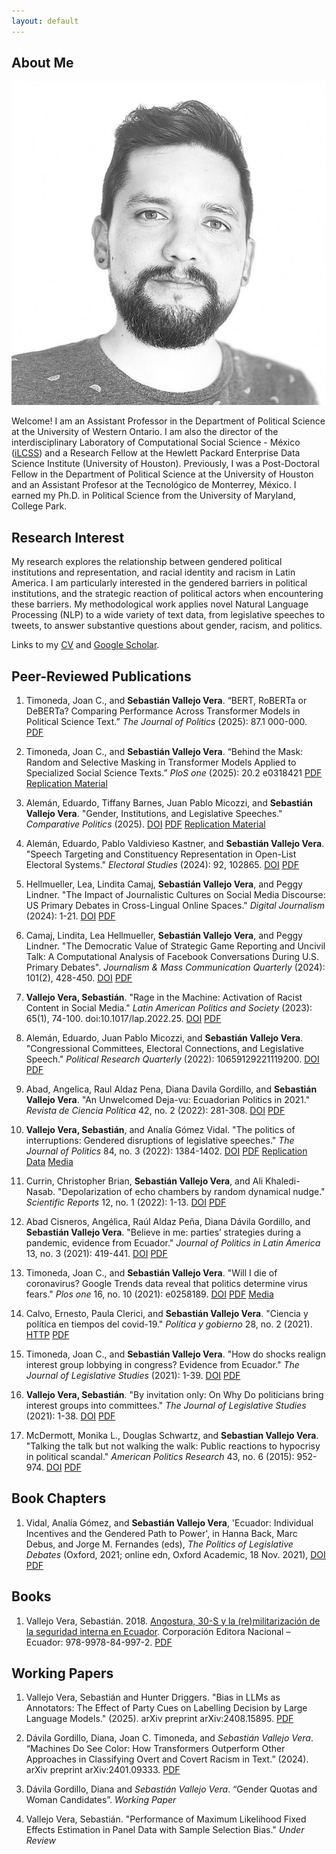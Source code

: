 ```yaml
---
layout: default
---
```


## About Me

<img class="profile-picture" src="profile_pic_small.jpeg">

Welcome! I am an Assistant Professor in the Department of Political Science at the University of Western Ontario. I am also the director of the interdisciplinary Laboratory of Computational Social Science - México ([iLCSS](https://ilcss.umd.edu/)) and a Research Fellow at the Hewlett Packard Enterprise Data Science Institute (University of Houston). Previously, I was a Post-Doctoral Fellow in the Department of Political Science at the University of Houston and an Assistant Profesor at the Tecnológico de Monterrey, México. I earned my Ph.D. in Political Science from the University of Maryland, College Park. 

## Research Interest

My research explores the relationship between gendered political institutions and representation, and racial identity and racism in Latin America. I am particularly interested in the gendered barriers in political institutions, and the strategic reaction of political actors when encountering these barriers. My methodological work applies novel Natural Language Processing (NLP) to a wide variety of text data, from legislative speeches to tweets, to answer substantive questions about gender, racism, and politics.

Links to my [CV](https://svallejovera.github.io/files/vallejo_cv.pdf) and [Google Scholar](https://scholar.google.com/citations?user=1TOKuVkAAAAJ&hl=en&oi=ao). 

## Peer-Reviewed Publications

1. Timoneda, Joan C., and **Sebastián Vallejo Vera**. “BERT, RoBERTa or DeBERTa? Comparing Performance Across Transformer Models in Political Science Text.” *The Journal of Politics* (2025): 87.1 000-000. [PDF](https://svallejovera.github.io/files/bert_roberta_jop.pdf)

2. Timoneda, Joan C., and **Sebastián Vallejo Vera**. “Behind the Mask: Random and Selective Masking in Transformer Models Applied to Specialized Social Science Texts.” *PloS one* (2025): 20.2 e0318421 [PDF](https://journals.plos.org/plosone/article/file?id=10.1371/journal.pone.0318421&type=printable) [Replication Material](https://github.com/svallejovera/masking_plosone)

1. Alemán, Eduardo, Tiffany Barnes, Juan Pablo Micozzi, and **Sebastián Vallejo Vera**. "Gender, Institutions, and Legislative Speeches." *Comparative Politics* (2025). [DOI](https://doi.org/10.5129/001041524X17260652667492) [PDF](https://svallejovera.github.io/files/gender_inst.pdf) [Replication Material](https://github.com/svallejovera/gender_inst_speeches)

1. Alemán, Eduardo, Pablo Valdivieso Kastner, and **Sebastián Vallejo Vera**. "Speech Targeting and Constituency Representation in Open-List Electoral Systems." *Electoral Studies* (2024): 92, 102865. [DOI](https://doi.org/10.1016/j.electstud.2024.102865) [PDF](https://svallejovera.github.io/files/speech_targeting.pdf)
   
3. Hellmueller, Lea, Lindita Camaj, **Sebastián Vallejo Vera**, and Peggy Lindner. "The Impact of Journalistic Cultures on Social Media Discourse: US Primary Debates in Cross-Lingual Online Spaces." *Digital Journalism* (2024): 1-21. [DOI](https://doi.org/10.1080/21670811.2024.2402371) [PDF](https://svallejovera.github.io/files/journalism_cultures.pdf)

5. Camaj, Lindita, Lea Hellmueller, **Sebastián Vallejo Vera**, and Peggy Lindner. "The Democratic Value of Strategic Game Reporting and Uncivil Talk: A Computational Analysis of Facebook Conversations During U.S. Primary Debates". *Journalism & Mass Communication Quarterly* (2024): 101(2), 428-450. [DOI](https://doi.org/10.1177/10776990231226403) [PDF](https://svallejovera.github.io/files/democratic_value_2024.pdf)
   
1. **Vallejo Vera, Sebastián**. "Rage in the Machine: Activation of Racist Content in Social Media." *Latin American Politics and Society* (2023): 65(1), 74-100. doi:10.1017/lap.2022.25. [DOI](https://doi.org/10.1017/lap.2022.25) [PDF](https://svallejovera.github.io/files/rage_in_machine.pdf)

7. Alemán, Eduardo, Juan Pablo Micozzi, and **Sebastián Vallejo Vera**. "Congressional Committees, Electoral Connections, and Legislative Speech." *Political Research Quarterly* (2022): 10659129221119200. [DOI](https://doi.org/10.1177/10659129221119200) [PDF](https://svallejovera.github.io/files/Congressional_committees.pdf)

4. Abad, Angelica, Raul Aldaz Pena, Diana Davila Gordillo, and **Sebastián Vallejo Vera**. "An Unwelcomed Deja-vu: Ecuadorian Politics in 2021." *Revista de Ciencia Política* 42, no. 2 (2022): 281-308. [DOI](https://www.scielo.cl/scielo.php?script=sci_arttext&pid=S0718-090X2022005000112&lng=en&nrm=iso&tlng=en) [PDF](https://www.scielo.cl/pdf/revcipol/v42n2/0718-090X-revcipol-S0718-090X2022005000112.pdf)
 
3. **Vallejo Vera, Sebastián**, and Analía Gómez Vidal. "The politics of interruptions: Gendered disruptions of legislative speeches." *The Journal of Politics* 84, no. 3 (2022): 1384-1402. [DOI](https://doi.org/10.1086/717083) [PDF](https://svallejovera.github.io/files/interruptions_forth.pdf) [Replication Data](https://dataverse.harvard.edu/dataset.xhtml?persistentId=doi:10.7910/DVN/6IRAEM) [Media](https://jop.blogs.uni-hamburg.de/im-speaking-interruptions-in-legislative-speeches-and-womens-strategic-behavior/)

4. Currin, Christopher Brian, **Sebastián Vallejo Vera**, and Ali Khaledi-Nasab. "Depolarization of echo chambers by random dynamical nudge." *Scientific Reports* 12, no. 1 (2022): 1-13. [DOI](https://doi.org/10.1038/s41598-022-12494-w) [PDF](https://www.nature.com/articles/s41598-022-12494-w.pdf)

2. Abad Cisneros, Angélica, Raúl Aldaz Peña, Diana Dávila Gordillo, and **Sebastián Vallejo Vera**. "Believe in me: parties’ strategies during a pandemic, evidence from Ecuador." *Journal of Politics in Latin America* 13, no. 3 (2021): 419-441. [DOI](https://doi:10.1177/1866802X211058742) [PDF](https://svallejovera.github.io/files/Believe_in_me.pdf)

3. Timoneda, Joan C., and **Sebastián Vallejo Vera**. "Will I die of coronavirus? Google Trends data reveal that politics determine virus fears." *Plos one* 16, no. 10 (2021): e0258189. [DOI](https://doi.org/10.1371/journal.pone.0258189) [PDF](https://svallejovera.github.io/files/will_i_die_2021.pdf) [Media](https://www.psypost.org/2021/11/analysis-of-google-search-data-indicates-politics-played-a-major-role-in-shaping-covid-19-fears-in-the-united-states-62083)

4. Calvo, Ernesto, Paula Clerici, and **Sebastián Vallejo Vera**. "Ciencia y política en tiempos del covid-19." *Política y gobierno* 28, no. 2 (2021). [HTTP](http://politicaygobierno.cide.edu/index.php/pyg/article/view/1542) [PDF](https://svallejovera.github.io/files/ciencia_2021.pdf)

5. Timoneda, Joan C., and **Sebastián Vallejo Vera**. "How do shocks realign interest group lobbying in congress? Evidence from Ecuador." *The Journal of Legislative Studies* (2021): 1-39. [DOI](https://doi.org/10.1080/13572334.2021.1924434) [PDF](https://svallejovera.github.io/files/shocks_2021.pdf)

6. **Vallejo Vera, Sebastián**. "By invitation only: On Why Do politicians bring interest groups into committees." *The Journal of Legislative Studies* (2021): 1-38. [DOI](https://doi.org/10.1080/13572334.2021.1905327) [PDF](https://svallejovera.github.io/files/invitation_2021.pdf)

7. McDermott, Monika L., Douglas Schwartz, and **Sebastian Vallejo Vera**. "Talking the talk but not walking the walk: Public reactions to hypocrisy in political scandal." *American Politics Research* 43, no. 6 (2015): 952-974. [DOI](https://doi.org/10.1177/1532673X15577830) [PDF](https://svallejovera.github.io/files/talking_the_talk_2015.pdf)

## Book Chapters

1. Vidal, Analía Gómez, and **Sebastián Vallejo Vera**, 'Ecuador: Individual Incentives and the Gendered Path to Power', in Hanna Back, Marc Debus, and Jorge M. Fernandes (eds), *The Politics of Legislative Debates* (Oxford, 2021; online edn, Oxford Academic, 18 Nov. 2021), [DOI](https://doi.org/10.1093/oso/9780198849063.003.0014) [PDF](https://svallejovera.github.io/files/ecuador_individual_incentives.pdf)

## Books

1. Vallejo Vera, Sebastián. 2018. [Angostura, 30-S y la (re)militarización de la seguridad interna en Ecuador](http://hdl.handle.net/10644/6551). Corporación Editora Nacional – Ecuador: 978-9978-84-997-2. [PDF](https://svallejovera.github.io/files/angsotura_2018.pdf)

## Working Papers

1. Vallejo Vera, Sebastián and Hunter Driggers. "Bias in LLMs as Annotators: The Effect of Party Cues on Labelling Decision by Large Language Models." (2025). arXiv preprint arXiv:2408.15895. [PDF](https://arxiv.org/pdf/2408.15895)

2. Dávila Gordillo, Diana, Joan C. Timoneda, and *Sebastián Vallejo Vera*. “Machines Do See Color: How Transformers Outperform Other Approaches in Classifying Overt and Covert Racism in Text.” (2024). arXiv preprint arXiv:2401.09333. [PDF](https://arxiv.org/pdf/2401.09333.pdf)

8. Dávila Gordillo, Diana and *Sebastián Vallejo Vera*. “Gender Quotas and Woman Candidates”. *Working Paper*

7. Vallejo Vera, Sebastián. "Performance of Maximum Likelihood Fixed Effects Estimation in Panel Data with Sample Selection Bias." *Under Review*
